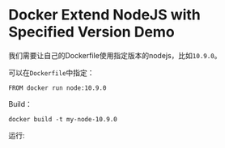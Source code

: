 Docker Extend NodeJS with Specified Version Demo
================================================

我们需要让自己的Dockerfile使用指定版本的nodejs，比如`10.9.0`。

可以在`Dockerfile`中指定：

```
FROM docker run node:10.9.0
```

Build：

```
docker build -t my-node-10.9.0
```

运行:

```

```